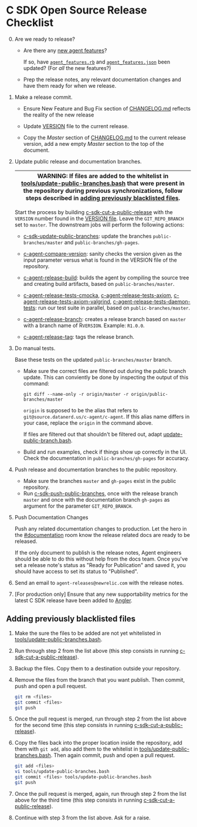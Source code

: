 # C SDK Open Source Release Checklist

0. Are we ready to release?

   - Are there any [new agent features](https://newrelic.jiveon.com/people/zkay@newrelic.com/blog/2018/06/22/your-agent-features-are-our-ui-features-too)?

     If so, have [`agent_features.rb`](https://source.datanerd.us/APM/rpm_site/blob/master/app/models/agent_feature.rb)
     and [`agent_features.json`](https://source.datanerd.us/APM/agent-feature-list/blob/master/public-html/agent_features.json)
     been updated? (For *all* the new features?)

   - Prep the release notes, any relevant documentation changes and have them 
     ready for when we release.

1. Make a release commit.

   - Ensure New Feature and Bug Fix section of [CHANGELOG.md](https://source.datanerd.us/c-agent/c-agent/blob/master/CHANGELOG.md)
     reflects the reality of the new release

   - Update [VERSION](https://source.datanerd.us/c-agent/c-agent/blob/master/VERSION)
     file to the current release.

   - Copy the *Master* section of [CHANGELOG.md](https://source.datanerd.us/c-agent/c-agent/blob/master/CHANGELOG.md)
     to the current release version, add a new empty *Master* section to the top
     of the document.

2. Update public release and documentation branches.

   | WARNING: If files are added to the whitelist in [tools/update-public-branches.bash](tools/update-public-branches.bash) that were present in the repository during previous synchronizations, follow steps described in [adding previously blacklisted files](#adding-previously-blacklisted-files). |
   | --- |

   Start the process by building [c-sdk-cut-a-public-release](https://c-agent-build.pdx.vm.datanerd.us/job/c-sdk-cut-a-public-release)
   with the `VERSION` number found in the [VERSION file](https://source.datanerd.us/c-agent/c-agent/blob/master/VERSION).
   Leave the  `GIT_REPO_BRANCH` set to `master`. The downstream jobs will 
   perform the following actions:

   - [c-sdk-update-public-branches](https://c-agent-build.pdx.vm.datanerd.us/job/c-agent-cut-a-public-release/):
     update the branches `public-branches/master` and
     `public-branches/gh-pages`.
   
   - [c-agent-compare-version](https://c-agent-build.pdx.vm.datanerd.us/job/c-agent-compare-version/): 
     sanity checks the version given as the input parameter versus what is found 
     in the VERSION file of the repository.
   
   - [c-agent-release-build](https://c-agent-build.pdx.vm.datanerd.us/job/c-agent-release-build/): 
     builds the agent by compiling the source tree and creating build artifacts, 
     based on `public-branches/master`.
   
   - [c-agent-release-tests-cmocka](https://c-agent-build.pdx.vm.datanerd.us/job/c-agent-release-tests-cmocka/), 
     [c-agent-release-tests-axiom](https://c-agent-build.pdx.vm.datanerd.us/job/c-agent-release-tests-axiom/),
     [c-agent-release-tests-axiom-valgrind](https://c-agent-build.pdx.vm.datanerd.us/job/c-agent-release-tests-axiom-valgrind/),
     [c-agent-release-tests-daemon-tests](https://c-agent-build.pdx.vm.datanerd.us/job/c-agent-release-tests-daemon-tests/): 
     run our test suite in parallel, based on `public-branches/master`.
   
   - [c-agent-release-branch](https://c-agent-build.pdx.vm.datanerd.us/job/c-agent-release-branch/):
     creates a release branch based on `master` with a branch name of 
     R`VERSION`. Example: `R1.0.0`.
   
   - [c-agent-release-tag](https://c-agent-build.pdx.vm.datanerd.us/job/c-agent-release-tag/): 
     tags the release branch.
   
3. Do manual tests.

   Base these tests on the updated `public-branches/master` branch.

   - Make sure the correct files are filtered out during the public branch
     update. This can conviently be done by inspecting the output of this
     command:
     ```
     git diff --name-only -r origin/master -r origin/public-branches/master
     ```
     `origin` is supposed to be the alias that refers to 
     `git@source.datanerd.us/c-agent/c-agent`. If this alias name differs in
     your case, replace the `origin` in the command above.

     If files are filtered out that shouldn't be filtered out, adapt 
     [update-public-branch.bash](./tools/update-public-branch.bash).

   - Build and run examples, check if things show up correctly in the UI. Check
     the documentation in `public-branches/gh-pages` for accuracy.


4. Push release and documentation branches to the public repository.

   - Make sure the branches `master` and `gh-pages` exist in the public
     repository.
   - Run [c-sdk-push-public-branches](https://c-agent-build.pdx.vm.datanerd.us/job/c-sdk-push-public-branches),
     once with the release branch `master` and once with the documentation
     branch `gh-pages` as argument for the parameter `GIT_REPO_BRANCH`.

5. Push Documentation Changes

   Push any related documentation changes to production. Let the hero in the
   [#documentation](https://newrelic.slack.com/messages/C0DSGL3FZ) room know the
   release related docs are ready to be released.

   If the only document to publish is the release notes, Agent engineers should
   be able to do this without help from the docs team.  Once you've set a
   release note's status as "Ready for Publication" and saved it, you should
   have access to set its status to "Published".

6. Send an email to `agent-releases@newrelic.com` with the release notes.

7. [For production only] Ensure that any new supportability metrics for the latest C SDK release have been added to [Angler](https://source.datanerd.us/agents/angler/).

## Adding previously blacklisted files

1. Make the sure the files to be added are not yet whitelisted in [tools/update-public-branches.bash](tools/update-public-branches.bash).

2. Run through step 2 from the list above (this step consists in running [c-sdk-cut-a-public-release](https://c-agent-build.pdx.vm.datanerd.us/job/c-sdk-cut-a-public-release)).

3. Backup the files. Copy them to a destination outside your repository.

4. Remove the files from the branch that you want publish. Then commit, push
   and open a pull request.
   ```sh
   git rm <files>
   git commit <files>
   git push 
   ```

5. Once the pull request is merged, run through step 2 from the list above for
   the second time (this step consists in running [c-sdk-cut-a-public-release](https://c-agent-build.pdx.vm.datanerd.us/job/c-sdk-cut-a-public-release)).

6. Copy the files back into the proper location inside the repository, add them
   with `git add`, also add them to the whitelist in [tools/update-public-branches.bash](tools/update-public-branches.bash).
   Then again commit, push and open a pull request.
   ```sh
   git add <files>
   vi tools/update-public-branches.bash
   git commit <files> tools/update-public-branches.bash
   git push 
   ```

7. Once the pull request is merged, again, run through step 2 from the list
   above for the third time (this step consists in running [c-sdk-cut-a-public-release](https://c-agent-build.pdx.vm.datanerd.us/job/c-sdk-cut-a-public-release)).

8. Continue with step 3 from the list above. Ask for a raise.
